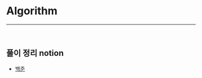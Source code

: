 # Algorithm

---------------------
<br>
<h2> 풀이 정리 notion</h2>

- [백준](https://abstracted-woodpecker-907.notion.site/4f23acd7a97948fe8e06f3968df85e51?v=f0ff1211134b4c1591cc5063032c50af&pvs=4)
